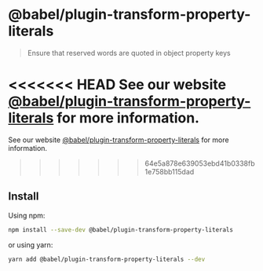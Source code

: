 # @babel/plugin-transform-property-literals

> Ensure that reserved words are quoted in object property keys

<<<<<<< HEAD
See our website [@babel/plugin-transform-property-literals](https://babeljs.io/docs/en/next/babel-plugin-transform-property-literals.html) for more information.
=======
See our website [@babel/plugin-transform-property-literals](https://babeljs.io/docs/en/babel-plugin-transform-property-literals) for more information.
>>>>>>> 64e5a878e639053ebd41b0338fb1e758bb115dad

## Install

Using npm:

```sh
npm install --save-dev @babel/plugin-transform-property-literals
```

or using yarn:

```sh
yarn add @babel/plugin-transform-property-literals --dev
```
